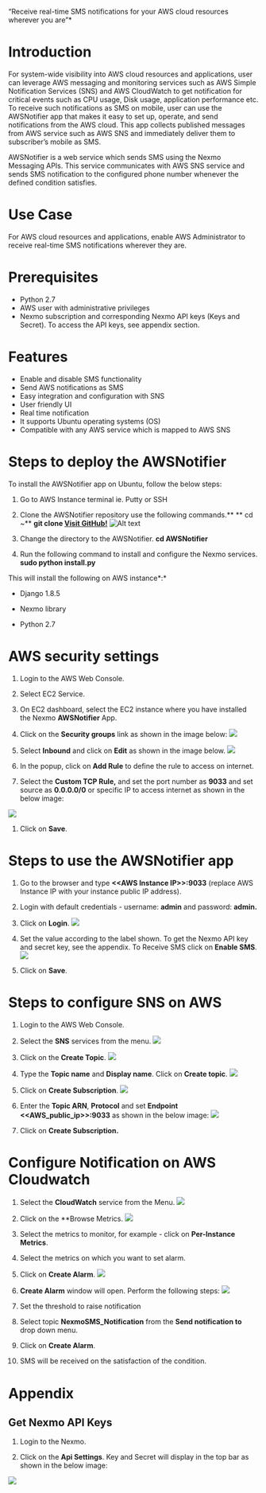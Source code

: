 “Receive real-time SMS notifications for your AWS cloud resources wherever you are”*

Introduction
============
For system-wide visibility into AWS cloud resources and applications, user can leverage AWS messaging and monitoring services such as AWS Simple Notification Services (SNS) and AWS CloudWatch to get notification for critical events such as CPU usage, Disk usage, application performance etc. To receive such notifications as SMS on mobile, user can use the AWSNotifier app that makes it easy to set up, operate, and send notifications from the AWS cloud. This app collects published messages from AWS service such as AWS SNS and immediately deliver them to subscriber’s mobile as SMS.

AWSNotifier is a web service which sends SMS using the Nexmo Messaging APIs. This service communicates with AWS SNS service and sends SMS notification to the configured phone number whenever the defined condition satisfies.

Use Case
========

For AWS cloud resources and applications, enable AWS Administrator to receive real-time SMS notifications wherever they are.

Prerequisites 
=============
 - Python 2.7
 - AWS user with administrative privileges
 - Nexmo subscription and corresponding Nexmo API keys (Keys and Secret). To access the API keys, see appendix section.

Features
========
 - Enable and disable SMS functionality
 - Send AWS notifications as SMS
 - Easy integration and configuration with SNS
 - User friendly UI
 - Real time notification
 - It supports Ubuntu operating systems (OS)
 - Compatible with any AWS service which is mapped to AWS SNS
 
 Steps to deploy the AWSNotifier
=================================
To install the AWSNotifier app on Ubuntu, follow the below steps:
1.  Go to AWS Instance terminal ie. Putty or SSH
2.  Clone the AWSNotifier repository use the following commands.**
	** cd ~**
	**git clone [Visit GitHub!](https://www.github.com)**
![Alt text](https://github.com/niravtadvaiya/AWSNotifier/blob/master/docs/1.png?raw=true "")
3.  Change the directory to the AWSNotifier.
	**cd AWSNotifier**

4.  Run the following command to install and configure the Nexmo services.
	**sudo python install.py**

This will install the following on AWS instance*:*

-   Django 1.8.5

-   Nexmo library

-   Python 2.7

AWS security settings
=====================

1.  Login to the AWS Web Console.

2.  Select EC2 Service.

3.  On EC2 dashboard, select the EC2 instance where you have installed the Nexmo **AWSNotifier** App.

4.  Click on the **Security groups** link as shown in the image below:
![](https://github.com/niravtadvaiya/AWSNotifier/blob/master/docs/2.png?raw=true)

5.  Select **Inbound** and click on **Edit** as shown in the image below.
![](https://github.com/niravtadvaiya/AWSNotifier/blob/master/docs/3.png?raw=true)


1.  In the popup, click on **Add Rule** to define the rule to access on internet.

2.  Select the **Custom TCP Rule,** and set the port number as **9033** and set source as **0.0.0.0/0** or specific IP to access internet as shown in the below image:

![](https://github.com/niravtadvaiya/AWSNotifier/blob/master/docs/4.png?raw=true)

1.  Click on **Save**.

Steps to use the AWSNotifier app
================================

1.  Go to the browser and type **&lt;&lt;AWS Instance IP&gt;&gt;:9033** (replace AWS Instance IP with your instance public IP address).

2.  Login with default credentials - username: **admin** and password: **admin.**

3.  Click on **Login**.
![](https://github.com/niravtadvaiya/AWSNotifier/blob/master/docs/4.png?raw=true)

4.  Set the value according to the label shown. To get the Nexmo API key and secret key, see the appendix. To Receive SMS click on **Enable SMS**.
![](https://github.com/niravtadvaiya/AWSNotifier/blob/master/docs/5.png?raw=true)

5.  Click on **Save**.

Steps to configure SNS on AWS
==============================

1.  Login to the AWS Web Console.

2.  Select the **SNS** services from the menu.
![](https://github.com/niravtadvaiya/AWSNotifier/blob/master/docs/6.png?raw=true)

3.  Click on the **Create Topic**.
![](https://github.com/niravtadvaiya/AWSNotifier/blob/master/docs/7.png?raw=true)

4.  Type the **Topic name** and **Display name**. Click on **Create topic**.
![](https://github.com/niravtadvaiya/AWSNotifier/blob/master/docs/8.png?raw=true)

5.  Click on **Create Subscription**.
![](https://github.com/niravtadvaiya/AWSNotifier/blob/master/docs/9.png?raw=true)

6.  Enter the **Topic ARN**, **Protocol** and set **Endpoint** **&lt;&lt;AWS\_public\_ip&gt;&gt;:9033** as shown in the below image:
![](https://github.com/niravtadvaiya/AWSNotifier/blob/master/docs/10.png?raw=true)

7.  Click on **Create Subscription.**

Configure Notification on AWS Cloudwatch 
=========================================

1.  Select the **CloudWatch** service from the Menu.
![](https://github.com/niravtadvaiya/AWSNotifier/blob/master/docs/11.png?raw=true)

2.  Click on the **Browse Metrics.
![](https://github.com/niravtadvaiya/AWSNotifier/blob/master/docs/12.png?raw=true)

3.  Select the metrics to monitor, for example - click on **Per-Instance Metrics**.

4.  Select the metrics on which you want to set alarm.

5.  Click on **Create Alarm**.
![](https://github.com/niravtadvaiya/AWSNotifier/blob/master/docs/13.png?raw=true)

6.  **Create Alarm** window will open. Perform the following steps:
![](https://github.com/niravtadvaiya/AWSNotifier/blob/master/docs/14.png?raw=true)


1.  Set the threshold to raise notification

2.  Select topic **NexmoSMS\_Notification** from the **Send notification to** drop down menu.

3.  Click on **Create Alarm**.


4.  SMS will be received on the satisfaction of the condition.

Appendix
========

Get Nexmo API Keys
------------------

1.  Login to the Nexmo.

2.  Click on the **Api Settings**. Key and Secret will display in the top bar as shown in the below image:

![](https://github.com/niravtadvaiya/AWSNotifier/blob/master/docs/14.png?raw=true)
